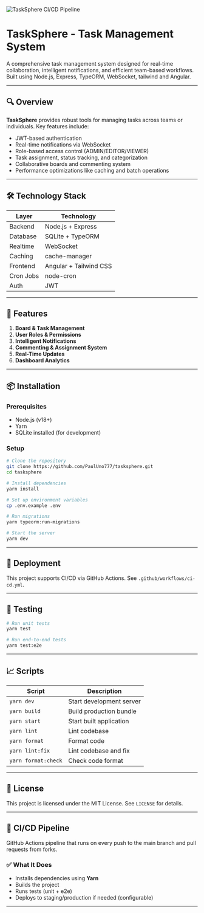 ![TaskSphere CI/CD Pipeline](https://github.com/PaulUno777/tasksphere/actions/workflows/ci-cd.yml/badge.svg)

# TaskSphere - Task Management System

A comprehensive task management system designed for real-time collaboration, intelligent notifications, and efficient team-based workflows. Built using Node.js, Express, TypeORM, WebSocket, tailwind and Angular.

---

## 🔍 Overview

**TaskSphere** provides robust tools for managing tasks across teams or individuals. Key features include:

- JWT-based authentication
- Real-time notifications via WebSocket
- Role-based access control (ADMIN/EDITOR/VIEWER)
- Task assignment, status tracking, and categorization
- Collaborative boards and commenting system
- Performance optimizations like caching and batch operations

---

## 🛠️ Technology Stack

| Layer       | Technology            |
|------------|------------------------|
| Backend    | Node.js + Express      |
| Database   | SQLite + TypeORM       |
| Realtime   | WebSocket              |
| Caching    | cache-manager          |
| Frontend   | Angular + Tailwind CSS |
| Cron Jobs  | node-cron              |
| Auth       | JWT                    |

---

## 🧩 Features

1. **Board & Task Management**
2. **User Roles & Permissions**
3. **Intelligent Notifications**
4. **Commenting & Assignment System**
5. **Real-Time Updates**
6. **Dashboard Analytics**

---

## 📦 Installation

### Prerequisites

- Node.js (v18+)
- Yarn
- SQLite installed (for development)

### Setup

```bash
# Clone the repository
git clone https://github.com/PaulUno777/tasksphere.git
cd tasksphere

# Install dependencies
yarn install

# Set up environment variables
cp .env.example .env

# Run migrations
yarn typeorm:run-migrations

# Start the server
yarn dev
```

---

## 🚀 Deployment

This project supports CI/CD via GitHub Actions. See `.github/workflows/ci-cd.yml`.

---

## 🧪 Testing

```bash
# Run unit tests
yarn test

# Run end-to-end tests
yarn test:e2e
```

---

## 📈 Scripts

| Script               | Description                            |
|----------------------|----------------------------------------|
| `yarn dev`           | Start development server                |
| `yarn build`         | Build production bundle                 |
| `yarn start`         | Start built application                 |
| `yarn lint`          | Lint codebase                           |
| `yarn format`        | Format code                             |
| `yarn lint:fix`      | Lint codebase  and fix                  |
| `yarn format:check`  | Check code format                       |

---

## 📄 License

This project is licensed under the MIT License. See `LICENSE` for details.

---

## 🧵 CI/CD Pipeline

GitHub Actions pipeline that runs on every push to the main branch and pull requests from forks.

### ✅ What It Does

- Installs dependencies using **Yarn**
- Builds the project
- Runs tests (unit + e2e)
- Deploys to staging/production if needed (configurable)

---
